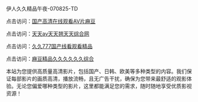 伊人久久精品午夜-070825-TD

点击访问：<a href="https://heiliaoxqkkct.pages.dev">国产高清在线观看AV片麻豆</a>

点击访问：<a href="https://heiliaoxwd5i8.pages.dev">天天av天天翘天天综合网</a>

点击访问：<a href="https://heiliaowzu4ur.pages.dev">久久777国产线看观看精品</a>

点击访问：<a href="https://heiliaozj3tjd.pages.dev">麻豆精品久久久久久久综合</a>

本站为您提供高质量高清影片，包括国产、日韩、欧美等多种类型的内容。我们保证每部影片的画质高清，播放流畅，且无广告干扰，确保为您带来最舒适的观影体验。无论您偏爱哪种类型的影片，这里都能满足您的需求，随时随地享受优质影视资源！

<span style="display:none;">[Canonical link](https://github.com/bd20250708/bd12 ）</span>
